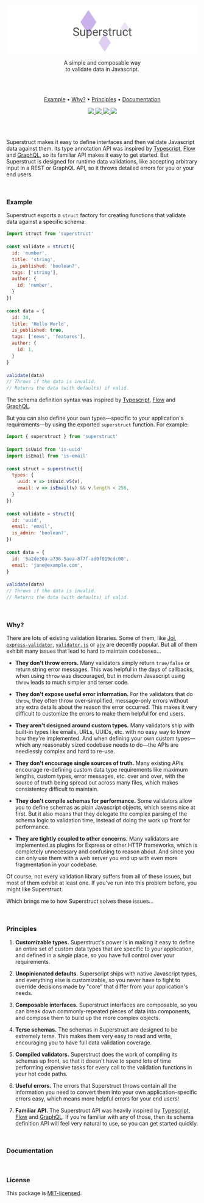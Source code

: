 
<p align="center">
  <a href="#"><img src="./docs/images/banner.png" /></a>
</p>

<p align="center">
  A simple and composable way  <br/>
  to validate data in Javascript.
</p>
<br/>
<br/>

<p align="center">
  <a href="#example">Example</a> •
  <a href="#why">Why?</a> •
  <a href="#principles">Principles</a> •
  <a href="#documentation">Documentation</a>
</p>

<p align="center">
  <a href="https://unpkg.com/superstruct/dist/superstruct.min.js">
    <img src="http://img.badgesize.io/https://unpkg.com/superstruct/dist/superstruct.min.js?compression=gzip&amp;label=superstruct&amp;maxAge=3600">
  </a>
  <a href="https://travis-ci.org/ianstormtaylor/superstruct">
    <img src="https://travis-ci.org/ianstormtaylor/superstruct.svg?branch=master">
  </a> 
  <a href="./packages/superstruct/package.json">
    <img src="https://img.shields.io/npm/v/superstruct.svg?maxAge=3600&label=superstruct&colorB=007ec6&maxAge=3600">
  </a> 
  <a href="./License.md">
    <img src="https://img.shields.io/npm/l/superstruct.svg?maxAge=3600">
  </a> 
</p>

<br/>
<br/>

Superstruct makes it easy to define interfaces and then validate Javascript data against them. Its type annotation API was inspired by [Typescript](https://www.typescriptlang.org/docs/handbook/basic-types.html), [Flow](https://flow.org/en/docs/types/) and [GraphQL](http://graphql.org/learn/schema/), so its familiar API makes it easy to get started. But Superstruct is designed for runtime data validations, like accepting arbitrary input in a REST or GraphQL API, so it throws detailed errors for you or your end users.


<br/>

### Example

Superstruct exports a `struct` factory for creating functions that validate data against a specific schema:

```js
import struct from 'superstruct'

const validate = struct({
  id: 'number',
  title: 'string',
  is_published: 'boolean?',
  tags: ['string'],
  author: {
    id: 'number',
  }
})

const data = {
  id: 34,
  title: 'Hello World',
  is_published: true,
  tags: ['news', 'features'],
  author: {
    id: 1,
  } 
}

validate(data)
// Throws if the data is invalid.
// Returns the data (with defaults) if valid.
```

The schema definition syntax was inspired by [Typescript](https://www.typescriptlang.org/docs/handbook/basic-types.html), [Flow](https://flow.org/en/docs/types/) and [GraphQL](http://graphql.org/learn/schema/).

But you can also define your own types—specific to your application's requirements—by using the exported `superstruct` function. For example:

```js
import { superstruct } from 'superstruct'

import isUuid from 'is-uuid'
import isEmail from 'is-email'

const struct = superstruct({
  types: {
    uuid: v => isUuid.v5(v),
    email: v => isEmail(v) && v.length < 256,
  }
})

const validate = struct({
  id: 'uuid',
  email: 'email',
  is_admin: 'boolean?',
})

const data = {
  id: '5a2de30a-a736-5aea-8f7f-ad0f019cdc00',
  email: 'jane@example.com',
}

validate(data)
// Throws if the data is invalid.
// Returns the data (with defaults) if valid.
```


<br/>

### Why?

There are lots of existing validation libraries. Some of them, like [Joi](), [`express-validator`](https://github.com/ctavan/express-validator), [`validator.js`](https://github.com/chriso/validator.js) or [`ajv`](https://github.com/epoberezkin/ajv) are decently popular. But all of them exhibit many issues that lead to hard to maintain codebases...

- **They don't throw errors.** Many validators simply return `true/false` or return string error messages. This was helpful in the days of callbacks, when using `throw` was discouraged, but in modern Javascript using `throw` leads to much simpler and terser code.

- **They don't expose useful error information.** For the validators that do `throw`, they often throw over-simplified, message-only errors without any extra details about the reason the error occurred. This makes it very difficult to customize the errors to make them helpful for end users.

- **They aren't designed around custom types.** Many validators ship with built-in types like emails, URLs, UUIDs, etc. with no easy way to know how they're implemented. And when defining your own custom types—which any reasonably sized codebase needs to do—the APIs are needlessly complex and hard to re-use.

- **They don't encourage single sources of truth.** Many existing APIs encourage re-defining custom data type requirements like maximum lengths, custom types, error messages, etc. over and over, with the source of truth being spread out across many files, which makes consistentcy difficult to maintain.

- **They don't compile schemas for performance.** Some validators allow you to define schemas as plain Javascript objects, which seems nice at first. But it also means that they delegate the complex parsing of the schema logic to validation time, instead of doing the work up front for performance.

- **They are tightly coupled to other concerns.** Many validators are implemented as plugins for Express or other HTTP frameworks, which is completely unnecessary and confusing to reason about. And since you can only use them with a web server you end up with even more fragmentation in your codebase.

Of course, not every validation library suffers from all of these issues, but most of them exhibit at least one. If you've run into this problem before, you might like Superstruct.

Which brings me to how Superstruct solves these issues...


<br/>

### Principles

1. **Customizable types.** Superstruct's power is in making it easy to define an entire set of custom data types that are specific to your application, and defined in a _single_ place, so you have full control over your requirements.

2. **Unopinionated defaults.** Superscript ships with native Javascript types, and everything else is customizable, so you never have to fight to override decisions made by "core" that differ from your application's needs.

4. **Composable interfaces.** Superstruct interfaces are composable, so you can break down commonly-repeated pieces of data into components, and compose them to build up the more complex objects.

5. **Terse schemas.** The schemas in Superstruct are designed to be extremely terse. This makes them very easy to read and write, encouraging you to have full data validation coverage.

7. **Compiled validators.** Superstruct does the work of compiling its schemas up front, so that it doesn't have to spend lots of time performing expensive tasks for every call to the validation functions in your hot code paths.

6. **Useful errors.** The errors that Superstruct throws contain all the information you need to convert them into your own application-specific errors easy, which means more helpful errors for your end users!

3. **Familiar API.** The Superstruct API was heavily inspired by [Typescript](https://www.typescriptlang.org/docs/handbook/basic-types.html), [Flow](https://flow.org/en/docs/types/) and [GraphQL](http://graphql.org/learn/schema/). If you're familiar with any of those, then its schema definition API will feel very natural to use, so you can get started quickly.


<br/>

### Documentation




<br/>

### License

This package is [MIT-licensed](./License.md).
